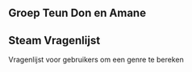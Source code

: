## Groep Teun Don en Amane

## Steam Vragenlijst

Vragenlijst voor gebruikers om een genre te bereken